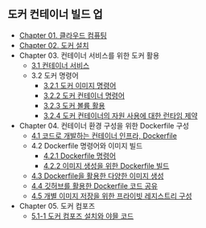 ## 도커 컨테이너 빌드 업

- [Chapter 01. 클라우드 컴퓨팅](01.cloud_computing.md)
- [Chapter 02. 도커 설치](02.docker_download.md)
- Chapter 03. 컨테이너 서비스를 위한 도커 활용
  - [3.1 컨테이너 서비스](03-1.docker_container_service.md)
  - 3.2 도커 명령어
    - [3.2.1 도커 이미지 명령어](03-2.docker_command/3.2.1.docker_image_command.md)
    - [3.2.2 도커 컨테이너 명령어](03-2.docker_command/3.2.2.docker_container_command.md)
    - [3.2.3 도커 볼륨 활용](03-2.docker_command/3.2.3.docker-volume.md)
    - [3.2.4 도커 컨테이너의 자원 사용에 대한 런타임 제약](03-2.docker_command/3.2.4.resource_runtime_constraints.md)
- Chapter 04. 컨테이너 환경 구성을 위한 Dockerfile 구성
  - [4.1 코드로 개발하는 컨테이너 인프라, Dockerfile](04.dockerfile_config/04-1.iac&dockerfile.md)
  - 4.2 Dockerfile 명령어와 이미지 빌드
    - [4.2.1 Dockerfile 명령어](04.dockerfile_config/04-1.iac&dockerfile.md)
    - [4.2.2 이미지 생성을 위한 Dockerfile 빌드](04.dockerfile_config/04-3.dockerfile_build.md)
  - [4.3 Dockerfile을 활용한 다양한 이미지 생성](04.dockerfile_config/04-4.dockerfile_image_creation.md)
  - [4.4 깃허브를 활용한 Dockerfile 코드 공유](04.dockerfile_config/04-5.dockerfile_github.md)
  - [4.5 개별 이미지 저장을 위한 프라이빗 레지스트리 구성](04.dockerfile_config/04-6.private_registry.md)
- Chapter 05. 도커 컴포즈
  - [5.1-1 도커 컴포즈 설치와 야믈 코드](05.docker-compsoe/05-1.docker-compsoe&yml.md)
